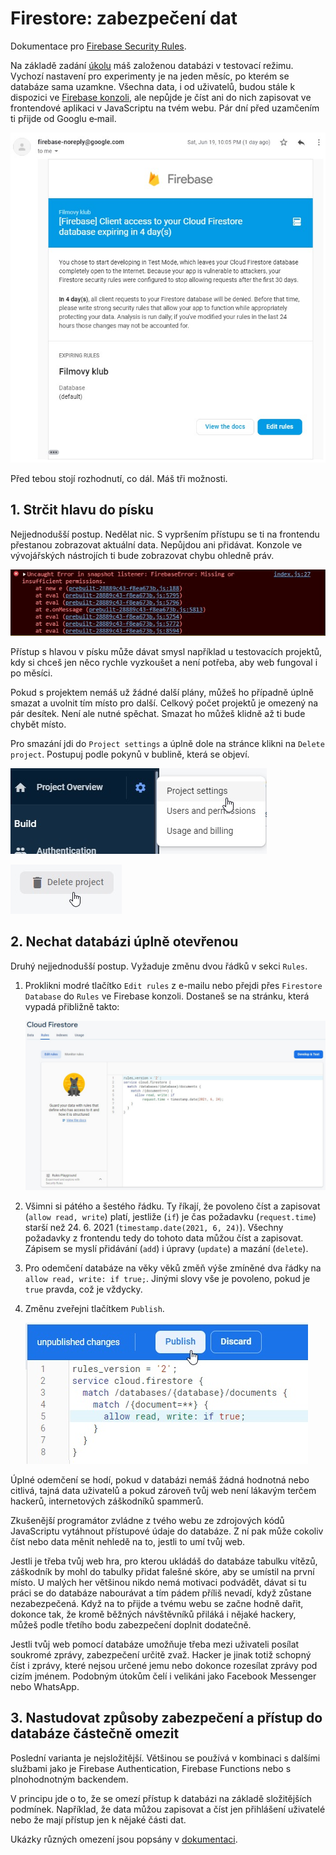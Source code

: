 # Firestore: zabezpečení dat

Dokumentace pro [Firebase Security Rules](https://firebase.google.com/docs/firestore/security/get-started).

Na základě zadání [úkolu](README.md) máš založenou databázi v testovací režimu. Vychozí nastavení pro experimenty je na jeden měsíc, po kterém se databáze sama uzamkne. Všechna data, i od uživatelů, budou stále k dispozici ve [Firebase konzoli](https://console.firebase.google.com/), ale nepůjde je číst ani do nich zapisovat ve frontendové aplikaci v JavaScriptu na tvém webu. Pár dní před uzamčením ti přijde od Googlu e‑mail.

![e-mail o vypršení přístupu](zadani/email-expiration.jpg)

Před tebou stojí rozhodnutí, co dál. Máš tři možnosti.

## 1. Strčit hlavu do písku

Nejjednodušší postup. Nedělat nic. S vypršením přístupu se ti na frontendu přestanou zobrazovat aktuální data. Nepůjdou ani přidávat. Konzole ve vývojářských nástrojích ti bude zobrazovat chybu ohledně práv.

![chyba v konzoli](zadani/expired-test-access.jpg)

Přístup s hlavou v písku může dávat smysl například u testovacích projektů, kdy si chceš jen něco rychle vyzkoušet a není potřeba, aby web fungoval i po měsíci.

Pokud s projektem nemáš už žádné další plány, můžeš ho případně úplně smazat a uvolnit tím místo pro další. Celkový počet projektů je omezený na pár desítek. Není ale nutné spěchat. Smazat ho můžeš klidně až ti bude chybět místo.

Pro smazání jdi do `Project settings` a úplně dole na stránce klikni na `Delete project`. Postupuj podle pokynů v bublině, která se objeví.

![Project settings](zadani/project-settings.jpg)

![Delete project](zadani/delete-project.jpg)

## 2. Nechat databázi úplně otevřenou

Druhý nejjednodušší postup. Vyžaduje změnu dvou řádků v sekci `Rules`.

1. Proklikni modré tlačítko `Edit rules` z e-mailu nebo přejdi přes `Firestore Database` do `Rules` ve Firebase konzoli. Dostaneš se na stránku, která vypadá přibližně takto:

   ![Rules](zadani/test-rules.jpg)

1. Všimni si pátého a šestého řádku. Ty říkají, že povoleno číst a zapisovat (`allow read, write`) platí, jestliže (`if`) je čas požadavku (`request.time`) starší než 24. 6. 2021 (`timestamp.date(2021, 6, 24)`). Všechny požadavky z frontendu tedy do tohoto data můžou číst a zapisovat. Zápisem se myslí přidávání (`add`) i úpravy (`update`) a mazání (`delete`).

1. Pro odemčení databáze na věky věků změň výše zmíněné dva řádky na `allow read, write: if true;`. Jinými slovy vše je povoleno, pokud je `true` pravda, což je vždycky.

1. Změnu zveřejni tlačítkem `Publish`.

   ![zveřejnit nové oprávnění](zadani/publish-rules.jpg)

Úplné odemčení se hodí, pokud v databázi nemáš žádná hodnotná nebo citlivá, tajná data uživatelů a pokud zároveň tvůj web není lákavým terčem hackerů, internetových záškodníků spammerů.

Zkušenější programátor zvládne z tvého webu ze zdrojových kódů JavaScriptu vytáhnout přístupové údaje do databáze. Z ní pak může cokoliv číst nebo data měnit nehledě na to, jestli to umí tvůj web.

Jestli je třeba tvůj web hra, pro kterou ukládáš do databáze tabulku vítězů, záškodník by mohl do tabulky přidat falešné skóre, aby se umístil na první místo. U malých her většinou nikdo nemá motivaci podvádět, dávat si tu práci se do databáze nabourávat a tím pádem příliš nevadí, když zůstane nezabezpečená. Když na to přijde a tvému webu se začne hodně dařit, dokonce tak, že kromě běžných návštěvníků přiláká i nějaké hackery, můžeš podle třetího bodu zabezpečení doplnit dodatečně.

Jestli tvůj web pomocí databáze umožňuje třeba mezi uživateli posílat soukromé zprávy, zabezpečení určitě zvaž. Hacker je jinak totiž schopný číst i zprávy, které nejsou určené jemu nebo dokonce rozesílat zprávy pod cizím jménem. Podobným útokům čelí i velikáni jako Facebook Messenger nebo WhatsApp.

## 3. Nastudovat způsoby zabezpečení a přístup do databáze částečně omezit

Poslední varianta je nejsložitější. Většinou se používá v kombinaci s dalšími službami jako je Firebase Authentication, Firebase Functions nebo s plnohodnotným backendem.

V principu jde o to, že se omezí přístup k databázi na základě složitějších podmínek. Například, že data můžou zapisovat a číst jen přihlášení uživatelé nebo že mají přístup jen k nějaké části dat.

Ukázky různých omezení jsou popsány v [dokumentaci](https://firebase.google.com/docs/firestore/security/rules-conditions).
